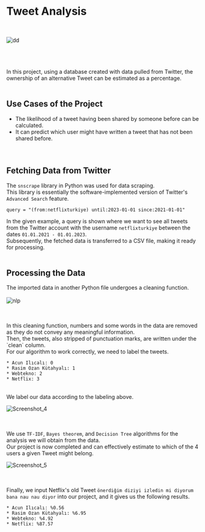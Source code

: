 # Tweet Analysis
<br>

![dd](https://github.com/enesylmzx42/CNN-LetterRecognition-JS-Flask/assets/117593621/8e83be33-d02d-4a68-a99e-7c79d0bf84d3)

<br>
<br>
<br>
In this project, using a database created with data pulled from Twitter, the ownership of an alternative Tweet can be estimated as a percentage.
<br>
<br>

## Use Cases of the Project
- The likelihood of a tweet having been shared by someone before can be calculated.
- It can predict which user might have written a tweet that has not been shared before.
<br/><br/><br/>

## Fetching Data from Twitter
The `snscrape` library in Python was used for data scraping.<br/> This library is essentially the software-implemented version of Twitter's `Advanced Search` feature.

```
query = "(from:netflixturkiye) until:2023-01-01 since:2021-01-01"
```

In the given example, a query is shown where we want to see all tweets from the Twitter account with the username `netflixturkiye` between the dates `01.01.2021 - 01.01.2023`.
<br/> Subsequently, the fetched data is transferred to a CSV file, making it ready for processing.
<br/><br/>

## Processing the Data
The imported data in another Python file undergoes a cleaning function.
<br>
<br>
![nlp](https://github.com/enesylmzx42/NLP-X-Analysis/assets/117593621/652bccef-3161-49b7-9783-72813ddb8d26)

<br>
<br/> In this cleaning function, numbers and some words in the data are removed as they do not convey any meaningful information.
<br/> Then, the tweets, also stripped of punctuation marks, are written under the `clean` column.
<br/> For our algorithm to work correctly, we need to label the tweets.
<br/>

```
* Acun Ilıcalı: 0
* Rasim Ozan Kütahyalı: 1
* Webtekno: 2
* Netflix: 3
```

<br/> We label our data according to the labeling above.
<br/>

![Screenshot_4](https://user-images.githubusercontent.com/78226423/210455971-670e4385-9498-47ed-b119-8e375de1fd02.png)
<br/>
<br>
<br>

We use `TF-IDF`, `Bayes theorem`, and `Decision Tree` algorithms for the analysis we will obtain from the data.
<br/> Our project is now completed and can effectively estimate to which of the 4 users a given Tweet might belong.
<br/>

![Screenshot_5](https://user-images.githubusercontent.com/78226423/210456303-2c421dbb-0a9c-4570-afe2-7e68a7041f48.png)
<br>
<br>
<br>

Finally, we input Netflix's old Tweet `önerdiğim diziyi izledin mi diyorum bana nau nau diyor` into our project, and it gives us the following results.
<br/>

```
* Acun Ilıcalı: %0.56
* Rasim Ozan Kütahyalı: %6.95
* Webtekno: %4.92
* Netflix: %87.57
```
